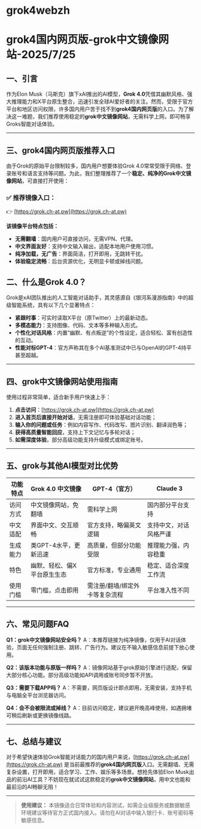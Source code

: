 # grok4webzh
# grok4国内网页版-grok中文镜像网站-2025/7/25

## 一、引言

作为Elon Musk（马斯克）旗下xAI推出的AI模型，**Grok 4.0**凭借其幽默风格、强大推理能力和X平台原生整合，迅速引发全球AI爱好者的关注。然而，受限于官方平台和地区访问权限，许多国内用户苦于找不到**grok4国内网页版**的入口。为了解决这一难题，我们推荐使用稳定的**grok中文镜像网站**，无需科学上网，即可畅享Groks智能对话体验。

---
## 三、grok4国内网页版推荐入口

由于Grok的原始平台限制较多，国内用户想要体验Grok 4.0常常受限于网络、登录账号和语言支持等问题。为此，我们整理推荐了一个**稳定、纯净的Grok中文镜像网站**，可直接打开使用：

### ✅ 推荐镜像入口：

👉 [https://grok.ch-at.pw](https://grok.ch-at.pw)

**该镜像平台特点包括：**

* **无需翻墙**：国内用户可直接访问，无需VPN、代理。
* **中文界面友好**：支持中文输入输出，适配本地用户使用习惯。
* **纯净加载，无广告**：界面简洁，打开即用，无跳转干扰。
* **体验稳定流畅**：后台资源优化，无明显卡顿或掉线问题。

## 二、什么是Grok 4.0？

Grok是xAI团队推出的人工智能对话助手，其灵感源自《银河系漫游指南》中的超级智能系统，具有以下几个显著特点：

* **紧跟时事**：可实时读取X平台（原Twitter）上的最新动态。
* **多模态能力**：支持图像、代码、文本等多种输入形式。
* **个性化对话风格**：内置“幽默、有点叛逆”的个性设定，适合轻松、富有创造性的互动。
* **性能对标GPT-4**：官方声称其在多个AI基准测试中已与OpenAI的GPT-4持平甚至超越。

---

## 四、grok中文镜像网站使用指南

使用过程非常简单，适合新手用户快速上手：

1. **点击访问**：[https://grok.ch-at.pw](https://grok.ch-at.pw)
2. **进入首页后直接开始对话**，无需注册即可体验基础对话功能；
3. **输入你的问题或任务**：例如内容写作、代码改写、图片识别、翻译润色等；
4. **获得高质量智能回应**，支持上下文记忆与多轮对话；
5. **如需深度体验**，部分高级功能支持升级模式或绑定账号。

---

## 五、grok与其他AI模型对比优势

| 功能特点 | Grok 4.0 中文镜像  | GPT-4（官方）        | Claude 3    |
| ---- | -------------- | ---------------- | ----------- |
| 访问方式 | 中文镜像网站，免翻墙     | 需科学上网            | 国内部分平台支持    |
| 中文适配 | 界面中文、交互顺畅      | 官方支持，略偏英文逻辑      | 支持中文，对话风格严谨 |
| 生成能力 | 类GPT-4水平，更新迅速  | 高质量，但部分功能受限      | 推理能力强，内容稳重  |
| 特色   | 幽默、轻松、偏X平台原生生态 | 官方标准，专业通用        | 稳定、适合深度工作流  |
| 使用门槛 | 零门槛，点击即用       | 需注册/翻墙/绑定外卡等复杂流程 | 平台准入性不同     |

---

## 六、常见问题FAQ

**Q1：grok中文镜像网站安全吗？**
A：本推荐链接为纯净镜像，仅用于AI对话体验，页面无任何强制注册、跳转、广告行为。建议在不输入敏感信息前提下放心使用。

**Q2：该版本功能与原版一样吗？**
A：镜像网站基于grok原始引擎进行适配，保留大部分核心功能。部分高级功能如API调用或账号同步暂不开放。

**Q3：需要下载APP吗？**
A：不需要，网页版设计即点即用，无需安装，支持手机与电脑全平台浏览器访问。

**Q4：会不会被限流或掉线？**
A：目前访问稳定，建议避开晚高峰使用，如遇拥堵可稍后刷新或更换镜像线路。

---

## 七、总结与建议

对于希望快速体验Grok智能对话能力的国内用户来说，[https://grok.ch-at.pw](https://grok.ch-at.pw) 是当前最推荐的**grok4国内网页版**入口。无需翻墙、无需复杂设置，打开即用，适合学习、工作、娱乐等多场景。想抢先体验Elon Musk出品的前沿AI工具？不妨现在就试试这款稳定的**grok中文镜像网站**，用中文也能和最前沿的AI畅聊无阻！

---

> **使用建议：**
> 本镜像适合日常体验和内容测试，如需企业级服务或数据敏感环境建议等待官方正式国内接入。请勿在AI对话中输入银行卡、账号密码等敏感信息。

